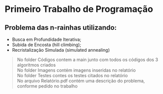 # Primeiro Trabalho de Programação 

## Problema das n-rainhas utilizando:
- Busca em Profundidade Iterativa;
- Subida de Encosta (hill climbing);
- Recristalização Simulada (simulated annealing)


> No folder Códigos contem a main junto com todos os códigos dos 3 algoritmos criados <br/>
> No folder Imagens contém imagens inseridas no relatório <br/>
> No folder Testes contes os testes citados no relatório <br/>
> No arquivo Relatório.pdf contém uma descrição do problema, conforme pedido no trabalho
